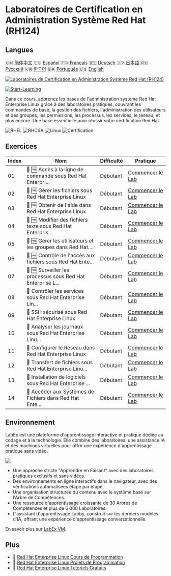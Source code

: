 # Laboratoires de Certification en Administration Système Red Hat (RH124)

## Langues

🇨🇳 [简体中文](README_zh.md) 🇪🇸 [Español](README_es.md) 🇫🇷 [Français](README_fr.md) 🇩🇪 [Deutsch](README_de.md) 🇯🇵 [日本語](README_ja.md) 🇷🇺 [Русский](README_ru.md) 🇰🇷 [한국어](README_ko.md) 🇧🇷 [Português](README_pt.md) 🇺🇸 [English](README.md) 

[![Laboratoires de Certification en Administration Système Red Hat (RH124)](https://cover-creator.labex.io/red-hat-system-administration-rh124-labs.png?lang=fr)](https://labex.io/fr/courses/red-hat-system-administration-rh124-labs)

[![Start-Learning](https://img.shields.io/badge/Start-Learning-whitesmoke?style=for-the-badge)](https://labex.io/fr/courses/red-hat-system-administration-rh124-labs)

Dans ce cours, apprenez les bases de l'administration système Red Hat Enterprise Linux grâce à des laboratoires pratiques, couvrant les commandes de base, la gestion des fichiers, l'administration des utilisateurs et des groupes, les permissions, les processus, les services, le réseau, et plus encore. Une base essentielle pour réussir votre certification Red Hat.

![RHEL](https://img.shields.io/badge/RHEL-whitesmoke?style=for-the-badge&logo=rhel)
![RHCSA](https://img.shields.io/badge/RHCSA-whitesmoke?style=for-the-badge&logo=rhcsa)
![Linux](https://img.shields.io/badge/Linux-whitesmoke?style=for-the-badge&logo=linux)
![Certification](https://img.shields.io/badge/Certification-whitesmoke?style=for-the-badge&logo=certification)


## Exercices

|   Index | Nom                                                         | Difficulté   | Pratique                                                                                                                                     |
|---------|-------------------------------------------------------------|--------------|----------------------------------------------------------------------------------------------------------------------------------------------|
|      01 | 📖 🆓 Accès à la ligne de commande sous Red Hat Enterpri... | Débutant     | <a target='_blank' href='https://labex.io/fr/tutorials/rhel-access-command-line-in-red-hat-enterprise-linux-588454'>Commencer le Lab</a>     |
|      02 | 📖 🆓 Gérer les fichiers sous Red Hat Enterprise Linux      | Débutant     | <a target='_blank' href='https://labex.io/fr/tutorials/rhel-manage-files-in-red-hat-enterprise-linux-588463'>Commencer le Lab</a>            |
|      03 | 📖 🆓 Obtenir de l'aide dans Red Hat Enterprise Linux       | Débutant     | <a target='_blank' href='https://labex.io/fr/tutorials/rhel-get-help-in-red-hat-enterprise-linux-588461'>Commencer le Lab</a>                |
|      04 | 📖 🆓 Modifier des fichiers texte sous Red Hat Enterpris... | Débutant     | <a target='_blank' href='https://labex.io/fr/tutorials/rhel-edit-text-files-in-red-hat-enterprise-linux-588460'>Commencer le Lab</a>         |
|      05 | 📖 🆓 Gérer les utilisateurs et les groupes dans Red Hat... | Débutant     | <a target='_blank' href='https://labex.io/fr/tutorials/rhel-manage-users-and-groups-in-red-hat-enterprise-linux-588464'>Commencer le Lab</a> |
|      06 | 📖 🆓 Contrôle de l'accès aux fichiers sous Red Hat Ente... | Débutant     | <a target='_blank' href='https://labex.io/fr/tutorials/rhel-control-file-access-in-red-hat-enterprise-linux-588458'>Commencer le Lab</a>     |
|      07 | 📖 🆓 Surveiller les processus sous Red Hat Enterprise L... | Débutant     | <a target='_blank' href='https://labex.io/fr/tutorials/rhel-monitor-processes-in-red-hat-enterprise-linux-588465'>Commencer le Lab</a>       |
|      08 | 📖  Contrôler les services sous Red Hat Enterprise Lin...   | Débutant     | <a target='_blank' href='https://labex.io/fr/tutorials/rhel-control-services-in-red-hat-enterprise-linux-588459'>Commencer le Lab</a>        |
|      09 | 📖  SSH sécurisé sous Red Hat Enterprise Linux              | Débutant     | <a target='_blank' href='https://labex.io/fr/tutorials/rhel-secure-ssh-in-red-hat-enterprise-linux-588466'>Commencer le Lab</a>              |
|      10 | 📖  Analyser les journaux sous Red Hat Enterprise Linu...   | Débutant     | <a target='_blank' href='https://labex.io/fr/tutorials/rhel-analyze-logs-in-red-hat-enterprise-linux-588456'>Commencer le Lab</a>            |
|      11 | 📖  Configurer le Réseau dans Red Hat Enterprise Linux      | Débutant     | <a target='_blank' href='https://labex.io/fr/tutorials/rhel-configure-networking-in-red-hat-enterprise-linux-588457'>Commencer le Lab</a>    |
|      12 | 📖  Transfert de fichiers sous Red Hat Enterprise Linu...   | Débutant     | <a target='_blank' href='https://labex.io/fr/tutorials/rhel-transfer-files-in-red-hat-enterprise-linux-588467'>Commencer le Lab</a>          |
|      13 | 📖  Installation de logiciels sous Red Hat Enterprise ...   | Débutant     | <a target='_blank' href='https://labex.io/fr/tutorials/rhel-install-software-in-red-hat-enterprise-linux-588462'>Commencer le Lab</a>        |
|      14 | 📖  Accéder aux Systèmes de Fichiers dans Red Hat Ente...   | Débutant     | <a target='_blank' href='https://labex.io/fr/tutorials/rhel-access-file-systems-in-red-hat-enterprise-linux-588455'>Commencer le Lab</a>     |

## Environnement

LabEx est une plateforme d'apprentissage interactive et pratique dédiée au codage et à la technologie. Elle combine des laboratoires, une assistance IA et des machines virtuelles pour offrir une expérience d'apprentissage pratique sans vidéo.

![](https://tutorial-screenshot.getvm.io/images/vm-1725247253.png)

- Une approche stricte "Apprendre en Faisant" avec des laboratoires pratiques exclusifs et sans vidéos.
- Des environnements en ligne interactifs dans le navigateur, avec des vérifications automatisées étape par étape.
- Une organisation structurée du contenu avec le système basé sur l'Arbre de Compétences.
- Une ressource d'apprentissage croissante de 30 Arbres de Compétences et plus de 6 000 Laboratoires.
- L'assistant d'apprentissage Labby, construit sur les derniers modèles d'IA, offrant une expérience d'apprentissage conversationnelle.

En savoir plus sur [LabEx VM](https://support.labex.io/using-labex/virtual-machine).

## Plus

- 🔗 [Red Hat Enterprise Linux Cours de Programmation](https://github.com/labex-labs/awesome-programming-courses)
- 🔗 [Red Hat Enterprise Linux Projets de Programmation](https://github.com/labex-labs/awesome-programming-projects)
- 🔗 [Red Hat Enterprise Linux Tutoriels Gratuits](https://github.com/labex-labs/rhel-free-tutorials)


